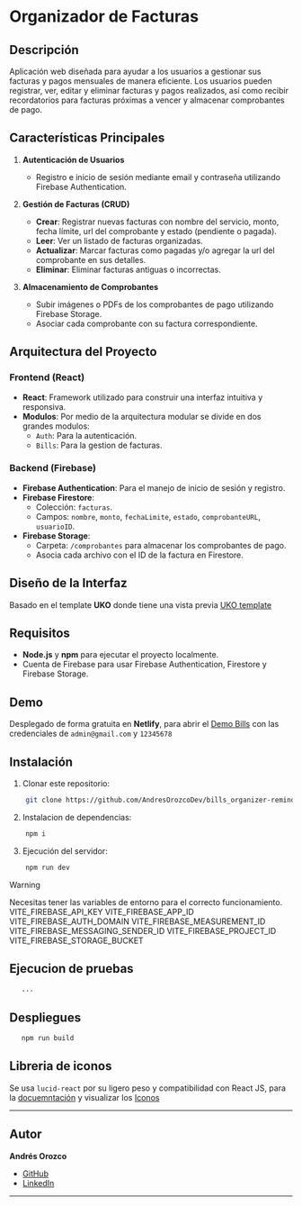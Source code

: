 # Organizador de Facturas

## Descripción

Aplicación web diseñada para ayudar a los usuarios a gestionar sus facturas y pagos mensuales de manera eficiente. Los usuarios pueden registrar, ver, editar y eliminar facturas y pagos realizados, así como recibir recordatorios para facturas próximas a vencer y almacenar comprobantes de pago.

## Características Principales

1. **Autenticación de Usuarios**

   - Registro e inicio de sesión mediante email y contraseña utilizando Firebase Authentication.

2. **Gestión de Facturas (CRUD)**

   - **Crear**: Registrar nuevas facturas con nombre del servicio, monto, fecha límite, url del comprobante y estado (pendiente o pagada).
   - **Leer**: Ver un listado de facturas organizadas.
   - **Actualizar**: Marcar facturas como pagadas y/o agregar la url del comprobante en sus detalles.
   - **Eliminar**: Eliminar facturas antiguas o incorrectas.

3. **Almacenamiento de Comprobantes**

   - Subir imágenes o PDFs de los comprobantes de pago utilizando Firebase Storage.
   - Asociar cada comprobante con su factura correspondiente.

## Arquitectura del Proyecto

### Frontend (React)

- **React**: Framework utilizado para construir una interfaz intuitiva y responsiva.
- **Modulos**: Por medio de la arquitectura modular se divide en dos grandes modulos:
  - `Auth`: Para la autenticación.
  - `Bills`: Para la gestion de facturas.

### Backend (Firebase)

- **Firebase Authentication**: Para el manejo de inicio de sesión y registro.
- **Firebase Firestore**:
  - Colección: `facturas`.
  - Campos: `nombre`, `monto`, `fechaLimite`, `estado`, `comprobanteURL`, `usuarioID`.
- **Firebase Storage**:
  - Carpeta: `/comprobantes` para almacenar los comprobantes de pago.
  - Asocia cada archivo con el ID de la factura en Firestore.

## Diseño de la Interfaz
Basado en el template **UKO** donde tiene una vista previa [UKO template](https://uko-react-free.netlify.app/dashboard)

## Requisitos

- **Node.js** y **npm** para ejecutar el proyecto localmente.
- Cuenta de Firebase para usar Firebase Authentication, Firestore y Firebase Storage.

## Demo
Desplegado de forma gratuita en **Netlify**, para abrir el [Demo Bills](https://aesthetic-kleicha-9bf9d8.netlify.app/) con las credenciales de `admin@gmail.com` y `12345678`

## Instalación

1. Clonar este repositorio:
```bash
    git clone https://github.com/AndresOrozcoDev/bills_organizer-reminder.git
```

2. Instalacion de dependencias:
```bash
    npm i
```

3. Ejecución del servidor:
```bash
    npm run dev
```

> [!WARNING]
> Necesitas tener las variables de entorno para el correcto funcionamiento.
> VITE_FIREBASE_API_KEY
> VITE_FIREBASE_APP_ID
> VITE_FIREBASE_AUTH_DOMAIN
> VITE_FIREBASE_MEASUREMENT_ID
> VITE_FIREBASE_MESSAGING_SENDER_ID
> VITE_FIREBASE_PROJECT_ID
> VITE_FIREBASE_STORAGE_BUCKET

## Ejecucion de pruebas

```bash
   ...
```

## Despliegues

```bash
   npm run build
```

## Libreria de iconos
Se usa `lucid-react` por su ligero peso y compatibilidad con React JS, para la [docuemntación](https://lucide.dev/guide/packages/lucide-react) y visualizar los [Iconos](https://lucide.dev/icons/)

---

## Autor

**Andrés Orozco**
- [GitHub](https://github.com/AndresOrozcoDev)
- [LinkedIn](https://www.linkedin.com/in/andresorozcodev/)

---
